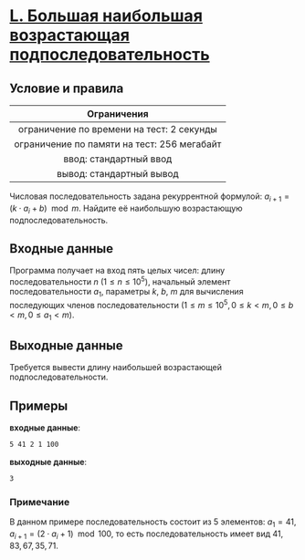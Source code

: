 # [L. Большая наибольшая возрастающая подпоследовательность](L.java)

## Условие и правила

| Ограничения                                   |
|:---------------------------------------------:|
| ограничение по времени на тест: 2 секунды     |
| ограничение по памяти на тест: 256 мегабайт   |
| ввод: стандартный ввод                        |
| вывод: стандартный вывод                      |

Числовая последовательность задана рекуррентной формулой: $a_{i + 1} = (k \cdot a_{i} + b) \mod m$. Найдите её наибольшую возрастающую подпоследовательность.

## Входные данные

Программа получает на вход пять целых чисел: длину последовательности $n$ $(1 \leqslant n \leqslant 10^{5})$, начальный элемент последовательности $a_{1}$, параметры $k$, $b$, $m$ для вычисления последующих членов последовательности $(1 \leqslant m \leqslant 10^{5}, 0 \leqslant k < m, 0 \leqslant b < m, 0 \leqslant a_{1} < m)$.

## Выходные данные

Требуется вывести длину наибольшей возрастающей подпоследовательности.

## Примеры

**входные данные**:

```bash
5 41 2 1 100
```

**выходные данные**:

```bash
3
```

### Примечание

В данном примере последовательность состоит из 5 элементов: $a_{1} = 41$, $a_{i + 1} = (2 \cdot a_{i} + 1) \mod 100$, то есть последовательность имеет вид $41, 83, 67, 35, 71$.
